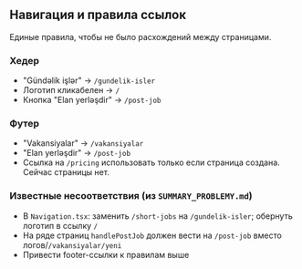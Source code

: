 ## Навигация и правила ссылок

Единые правила, чтобы не было расхождений между страницами.

### Хедер
- "Gündəlik işlər" → `/gundelik-isler`
- Логотип кликабелен → `/`
- Кнопка "Elan yerləşdir" → `/post-job`

### Футер
- "Vakansiyalar" → `/vakansiyalar`
- "Elan yerləşdir" → `/post-job`
- Ссылка на `/pricing` использовать только если страница создана. Сейчас страницы нет.

### Известные несоответствия (из `SUMMARY_PROBLEMY.md`)
- В `Navigation.tsx`: заменить `/short-jobs` на `/gundelik-isler`; обернуть логотип в ссылку `/`
- На ряде страниц `handlePostJob` должен вести на `/post-job` вместо логов/`/vakansiyalar/yeni`
- Привести footer-ссылки к правилам выше
